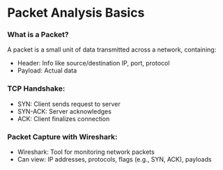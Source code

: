 # Packet Analysis Basics

### What is a Packet?
A packet is a small unit of data transmitted across a network, containing:

- Header: Info like source/destination IP, port, protocol
- Payload: Actual data

### TCP Handshake:
- SYN: Client sends request to server
- SYN-ACK: Server acknowledges
- ACK: Client finalizes connection

### Packet Capture with Wireshark:
- Wireshark: Tool for monitoring network packets
- Can view: IP addresses, protocols, flags (e.g., SYN, ACK), payloads